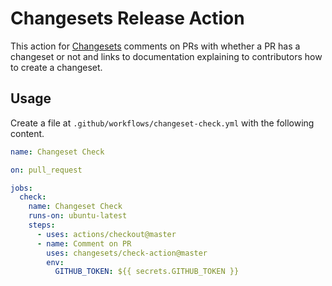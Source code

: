 # Changesets Release Action

This action for [Changesets](https://github.com/atlassian/changesets) comments on PRs with whether a PR has a changeset or not and links to documentation explaining to contributors how to create a changeset.

## Usage

Create a file at `.github/workflows/changeset-check.yml` with the following content.

```yml
name: Changeset Check

on: pull_request

jobs:
  check:
    name: Changeset Check
    runs-on: ubuntu-latest
    steps:
      - uses: actions/checkout@master
      - name: Comment on PR
        uses: changesets/check-action@master
        env:
          GITHUB_TOKEN: ${{ secrets.GITHUB_TOKEN }}
```
